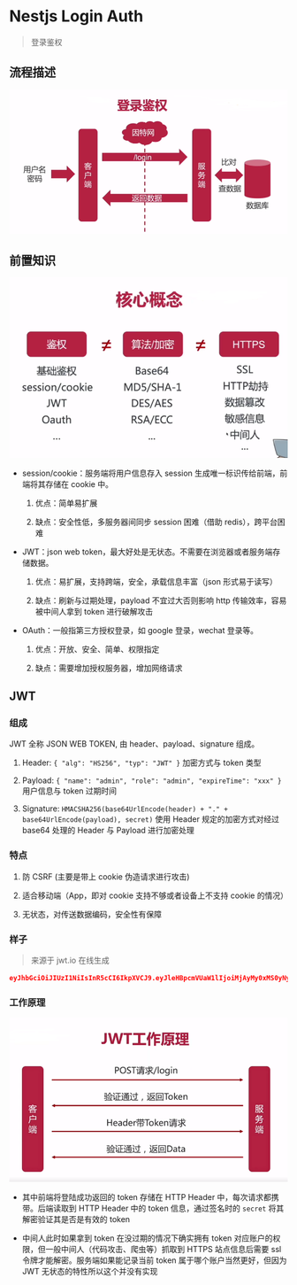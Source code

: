 # Nestjs Login Auth

> 登录鉴权

## 流程描述

![nest-login-auth](./nest-login-auth-1.png)

## 前置知识

![nest-login-auth-desc](./nest-login-auth-2.png)

- session/cookie：服务端将用户信息存入 session 生成唯一标识传给前端，前端将其存储在 cookie 中。

  1. 优点：简单易扩展

  2. 缺点：安全性低，多服务器间同步 session 困难（借助 redis），跨平台困难

- JWT：json web token，最大好处是无状态。不需要在浏览器或者服务端存储数据。

  1. 优点：易扩展，支持跨端，安全，承载信息丰富（json 形式易于读写）

  2. 缺点：刷新与过期处理，payload 不宜过大否则影响 http 传输效率，容易被中间人拿到 token 进行破解攻击

- OAuth：一般指第三方授权登录，如 google 登录，wechat 登录等。

  1. 优点：开放、安全、简单、权限指定

  2. 缺点：需要增加授权服务器，增加网络请求

## JWT

### 组成

JWT 全称 JSON WEB TOKEN, 由 header、payload、signature 组成。

1. Header: `{ "alg": "HS256", "typ": "JWT" }` 加密方式与 token 类型

2. Payload: `{ "name": "admin", "role": "admin", "expireTime": "xxx" }` 用户信息与 token 过期时间

3. Signature: `HMACSHA256(base64UrlEncode(header) + "." + base64UrlEncode(payload), secret)` 使用 Header 规定的加密方式对经过 base64 处理的 Header 与 Payload 进行加密处理

### 特点

1. 防 CSRF (主要是带上 cookie 伪造请求进行攻击)

2. 适合移动端（App，即对 cookie 支持不够或者设备上不支持 cookie 的情况）

3. 无状态，对传送数据编码，安全性有保障

### 样子

> 来源于 jwt.io 在线生成

```json
eyJhbGciOiJIUzI1NiIsInR5cCI6IkpXVCJ9.eyJleHBpcmVUaW1lIjoiMjAyMy0xMS0yNyAxNzowMCIsIm5hbWUiOiJpN2VvIiwicm9sZSI6ImFkbWluIn0.s_lHMQ_5K-t5aYCpx8PSyIYlNrtxTGIqjmNbBmF3Gms
```

### 工作原理

![nest-login-auth-maker](./nest-login-auth-3.png)

- 其中前端将登陆成功返回的 token 存储在 HTTP Header 中，每次请求都携带。后端读取到 HTTP Header 中的 token 信息，通过签名时的 `secret` 将其解密验证其是否是有效的 token

- 中间人此时如果拿到 token 在没过期的情况下确实拥有 token 对应账户的权限，但一般中间人（代码攻击、爬虫等）抓取到 HTTPS 站点信息后需要 ssl 令牌才能解密。服务端如果能记录当前 token 属于哪个账户当然更好，但因为 JWT 无状态的特性所以这个并没有实现
